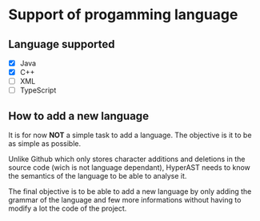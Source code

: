 # Support of progamming language

## Language supported

- [x] Java
- [x] C++
- [ ] XML
- [ ] TypeScript

## How to add a new language

It is for now **NOT** a simple task to add a language. The objective is it to be as simple as possible.

Unlike Github which only stores character additions and deletions in the source code (wich is not language dependant), HyperAST needs to know the semantics of the language to be able to analyse it.

The final objective is to be able to add a new language by only adding the grammar of the language and few more informations without having to modify a lot the code of the project.
